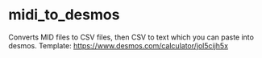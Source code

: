 # midi_to_desmos
Converts MID files to CSV files, then CSV to text which you can paste into desmos. Template: https://www.desmos.com/calculator/jol5cijh5x
